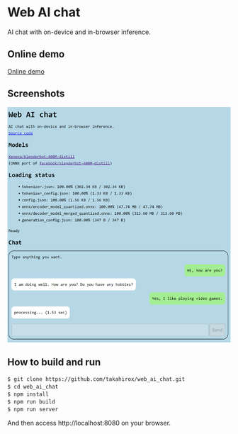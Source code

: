# Web AI chat

AI chat with on-device and in-browser inference.

## Online demo

[Online demo](https://takahirox.github.io/web_ai_chat/index.html)

## Screenshots

<img src="./screenshots/screenshot.png" width="640">

## How to build and run

```sh
$ git clone https://github.com/takahirox/web_ai_chat.git
$ cd web_ai_chat
$ npm install
$ npm run build
$ npm run server
```

And then access http://localhost:8080 on your browser.
